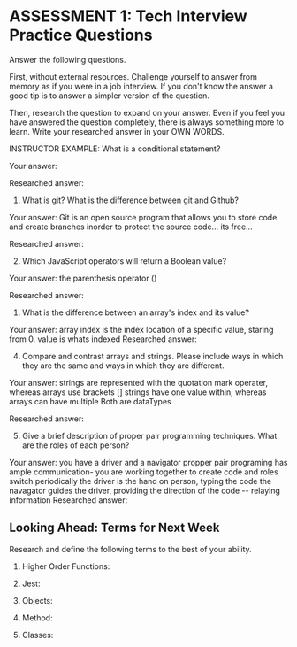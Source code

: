 # ASSESSMENT 1: Tech Interview Practice Questions

Answer the following questions.

First, without external resources. Challenge yourself to answer from memory as if you were in a job interview. If you don't know the answer a good tip is to answer a simpler version of the question.

Then, research the question to expand on your answer. Even if you feel you have answered the question completely, there is always something more to learn. Write your researched answer in your OWN WORDS.

INSTRUCTOR EXAMPLE: What is a conditional statement?

Your answer:

Researched answer:

1. What is git? What is the difference between git and Github?

Your answer:
Git is an open source program that allows you to store code and create branches inorder to protect the source code... its free... 

Researched answer:

2. Which JavaScript operators will return a Boolean value?

Your answer:
the parenthesis operator ()

Researched answer:

1. What is the difference between an array's index and its value?

Your answer:
array index is the index location of a specific value, staring from 0. 
value is whats indexed
Researched answer:

4. Compare and contrast arrays and strings. Please include ways in which they are the same and ways in which they are different.

Your answer:
strings are represented with the quotation mark operater, whereas arrays use brackets []
strings have one value within, whereas arrays can have multiple
Both are dataTypes

Researched answer:

5. Give a brief description of proper pair programming techniques. What are the roles of each person?


Your answer:
you have a driver and a navigator 
propper pair programing has ample communication- you are working together to create code and roles switch periodically 
the driver is the hand on person, typing the code 
the navagator guides the driver, providing the direction of the code -- relaying information
Researched answer:

## Looking Ahead: Terms for Next Week

Research and define the following terms to the best of your ability.

1. Higher Order Functions:

2. Jest:

3. Objects:

4. Method:

5. Classes:
